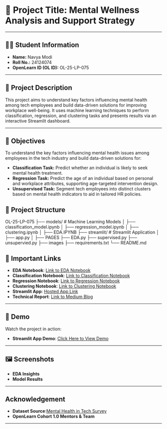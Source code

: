 # 📌 Project Title: Mental Wellness Analysis and Support Strategy



---

## 🧑‍🎓 Student Information
- **Name:** Navya Modi 
- **Roll No.:** 24124074 
- **OpenLearn ID (OL ID):** OL-25-LP-075  

---

## 📝 Project Description
This project aims to understand key factors influencing mental health among tech employees and build data-driven solutions for improving workplace well-being. It uses machine learning techniques to perform classification, regression, and clustering tasks and presents results via an interactive Streamlit dashboard.

---

## 🎯 Objectives
To understand the key factors influencing mental health issues among employees in the tech industry and build data-driven solutions for:

- **Classification Task:** Predict whether an individual is likely to seek mental health treatment.  
- **Regression Task:** Predict the age of an individual based on personal and workplace attributes, supporting age-targeted intervention design.  
- **Unsupervised Task:** Segment tech employees into distinct clusters based on mental health indicators to aid in tailored HR policies. 


## 📂 Project Structure
OL-25-LP-075
├── models/ # Machine Learning Models
│ ├── classification_model.ipynb
│ ├── regression_model.ipynb
│ ├── clustering.ipynb
│ ├── EDA.IPYNB 
├── streamlit/ # Streamlit Application
│ ├── app.py
│ ├── PAGES
    ├── EDA.py
    ├── supervised.py
    ├── unsupervied.py
    ├── images
├── requirements.txt
└── README.md


## 📌 Important Links

- **EDA Notebook**: [Link to EDA Notebook](https://github.com/navya-hash/OL-25-LP-075/blob/main/EDA.ipynb)
- **Classification Notebook**: [Link to Classification Notebook](https://github.com/navya-hash/OL-25-LP-075/blob/main/classification_model.ipynb)
- **Regression Notebook**: [Link to Regression Notebook](https://github.com/navya-hash/OL-25-LP-075/blob/main/regression_model.ipynb)
- **Clustering Notebook**: [Link to Clustering Notebook](https://github.com/navya-hash/OL-25-LP-075/blob/main/clustering.ipynb)
- **Streamlit App**: [Hosted App Link](#)
- **Technical Report**: [Link to Medium Blog](https://medium.com/p/2a060f9b56ab/edit)

---

## 🎥 Demo

Watch the project in action:

- **Streamlit App Demo**: [Click Here to View Demo](#)

---

## 🖼 Screenshots

- **EDA Insights** 
- **Model Results**

---

## Acknowledgement

- **Dataset Source**:[Mental Health in Tech Survey](https://www.kaggle.com/datasets/osmi/mental-health-in-tech-survey)
- **OpenLearn Cohort 1.0 Mentors & Team**

---

 

